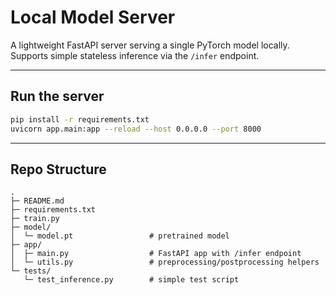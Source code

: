 # Local Model Server

A lightweight FastAPI server serving a single PyTorch model locally.  
Supports simple stateless inference via the `/infer` endpoint.

---

## Run the server

```bash
pip install -r requirements.txt
uvicorn app.main:app --reload --host 0.0.0.0 --port 8000
```

---

## Repo Structure

```
.
├─ README.md
├─ requirements.txt
├─ train.py
├─ model/
│  └─ model.pt                 # pretrained model
├─ app/
│  ├─ main.py                  # FastAPI app with /infer endpoint
│  └─ utils.py                 # preprocessing/postprocessing helpers
└─ tests/
   └─ test_inference.py        # simple test script
```